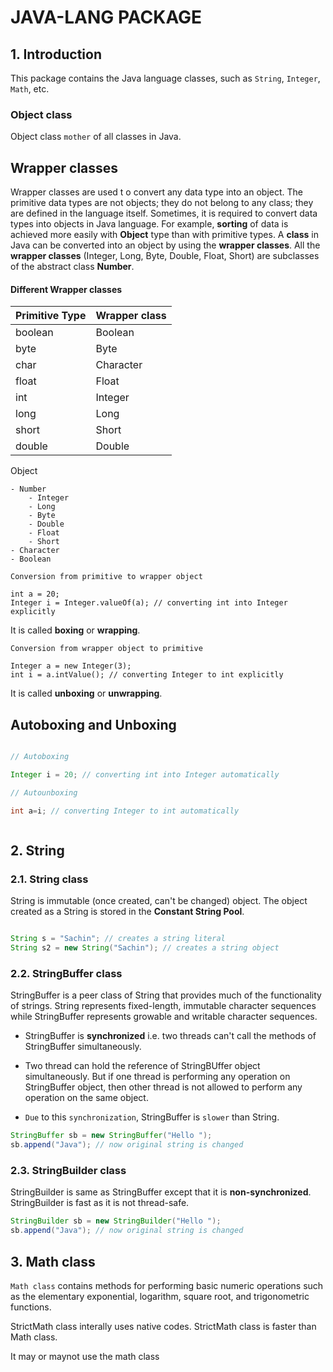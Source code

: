 # JAVA-LANG PACKAGE

## 1. Introduction

This package contains the Java language classes, such as `String`, `Integer`, `Math`, etc.

### Object class

Object class `mother` of all classes in Java.

## Wrapper classes

Wrapper classes are used t o convert any data type into an object. The primitive data types are not objects; they do not belong to any class; they are defined in the language itself. Sometimes, it is required to convert data types into objects in Java language. For example, **sorting** of data is achieved more easily with **Object** type than with primitive types. A **class** in Java can be converted into an object by using the **wrapper classes**. All the **wrapper classes** (Integer, Long, Byte, Double, Float, Short) are subclasses of the abstract class **Number**.

#### Different Wrapper classes

| Primitive Type | Wrapper class |
| -------------- | ------------- |
| boolean        | Boolean       |
| byte           | Byte          |
| char           | Character     |
| float          | Float         |
| int            | Integer       |
| long           | Long          |
| short          | Short         |
| double         | Double        |

Object

    - Number
        - Integer
        - Long
        - Byte
        - Double
        - Float
        - Short
    - Character
    - Boolean

`Conversion from primitive to wrapper object`

    int a = 20;
    Integer i = Integer.valueOf(a); // converting int into Integer explicitly

It is called **boxing** or **wrapping**.

`Conversion from wrapper object to primitive`

    Integer a = new Integer(3);
    int i = a.intValue(); // converting Integer to int explicitly

It is called **unboxing** or **unwrapping**.

## Autoboxing and Unboxing

```java

// Autoboxing

Integer i = 20; // converting int into Integer automatically

// Autounboxing

int a=i; // converting Integer to int automatically



```

## 2. String

### 2.1. String class

String is immutable (once created, can't be changed) object. The object created as a String is stored in the **Constant String Pool**.

```java

String s = "Sachin"; // creates a string literal
String s2 = new String("Sachin"); // creates a string object

```

### 2.2. StringBuffer class

StringBuffer is a peer class of String that provides much of the functionality of strings. String represents fixed-length, immutable character sequences while StringBuffer represents growable and writable character sequences.

- StringBuffer is **synchronized** i.e. two threads can't call the methods of StringBuffer simultaneously.

- Two thread can hold the reference of StringBUffer object simultaneously. But if one thread is performing any operation on StringBuffer object, then other thread is not allowed to perform any operation on the same object.

- `Due` to this `synchronization`, StringBuffer is `slower` than String.

```java
StringBuffer sb = new StringBuffer("Hello ");
sb.append("Java"); // now original string is changed
```

### 2.3. StringBuilder class

StringBuilder is same as StringBuffer except that it is **non-synchronized**. StringBuilder is fast as it is not thread-safe.

```java
StringBuilder sb = new StringBuilder("Hello ");
sb.append("Java"); // now original string is changed
```


## 3. Math class

`Math class` contains methods for performing basic numeric operations such as the elementary exponential, logarithm, square root, and trigonometric functions.

StrictMath class interally uses native codes.
StrictMath class is faster than Math class.

It may or maynot use the math class 

